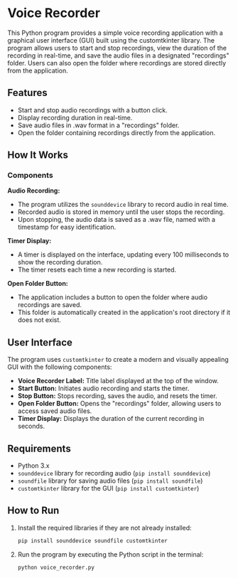 # Voice Recorder

This Python program provides a simple voice recording application with a graphical user interface (GUI) built using the customtkinter library. The program allows users to start and stop recordings, view the duration of the recording in real-time, and save the audio files in a designated "recordings" folder. Users can also open the folder where recordings are stored directly from the application.

## Features
- Start and stop audio recordings with a button click.
- Display recording duration in real-time.
- Save audio files in .wav format in a "recordings" folder.
- Open the folder containing recordings directly from the application.

## How It Works

### Components

**Audio Recording:**
- The program utilizes the `sounddevice` library to record audio in real time.
- Recorded audio is stored in memory until the user stops the recording.
- Upon stopping, the audio data is saved as a .wav file, named with a timestamp for easy identification.

**Timer Display:**
- A timer is displayed on the interface, updating every 100 milliseconds to show the recording duration.
- The timer resets each time a new recording is started.

**Open Folder Button:**
- The application includes a button to open the folder where audio recordings are saved.
- This folder is automatically created in the application's root directory if it does not exist.

## User Interface

The program uses `customtkinter` to create a modern and visually appealing GUI with the following components:
- **Voice Recorder Label:** Title label displayed at the top of the window.
- **Start Button:** Initiates audio recording and starts the timer.
- **Stop Button:** Stops recording, saves the audio, and resets the timer.
- **Open Folder Button:** Opens the "recordings" folder, allowing users to access saved audio files.
- **Timer Display:** Displays the duration of the current recording in seconds.

## Requirements
- Python 3.x
- `sounddevice` library for recording audio (`pip install sounddevice`)
- `soundfile` library for saving audio files (`pip install soundfile`)
- `customtkinter` library for the GUI (`pip install customtkinter`)

## How to Run
1. Install the required libraries if they are not already installed:
   ```bash
   pip install sounddevice soundfile customtkinter
   
2. Run the program by executing the Python script in the terminal:
    ```bash
    python voice_recorder.py